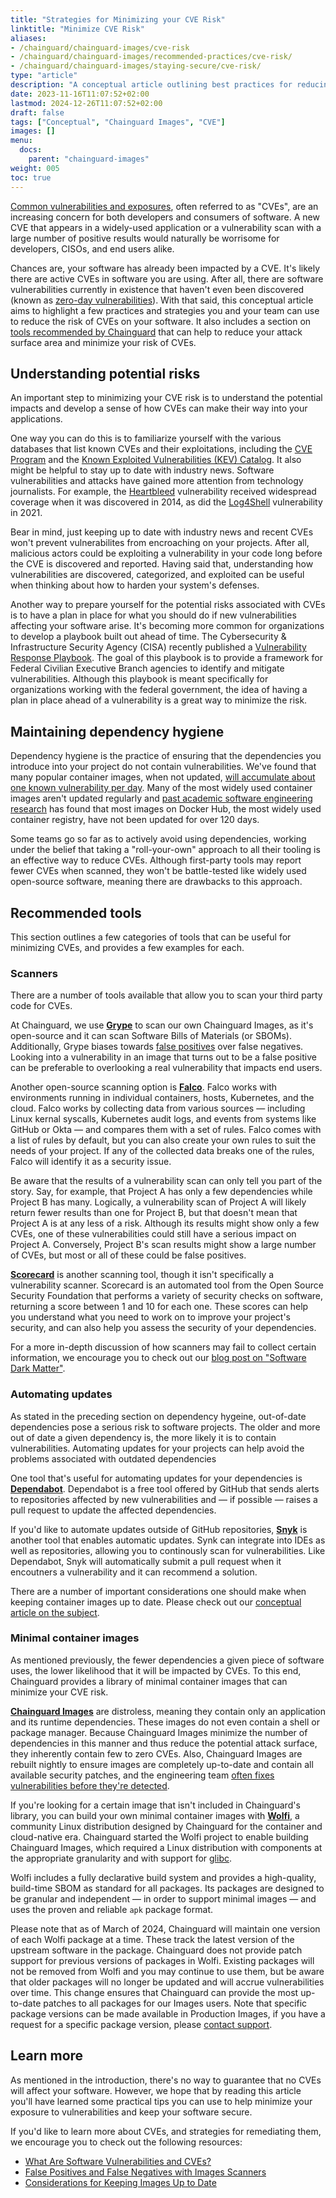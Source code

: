 ```yaml
---
title: "Strategies for Minimizing your CVE Risk"
linktitle: "Minimize CVE Risk"
aliases:
- /chainguard/chainguard-images/cve-risk
- /chainguard/chainguard-images/recommended-practices/cve-risk/
- /chainguard/chainguard-images/staying-secure/cve-risk/
type: "article"
description: "A conceptual article outlining best practices for reducing one's CVE risk."
date: 2023-11-16T11:07:52+02:00
lastmod: 2024-12-26T11:07:52+02:00
draft: false
tags: ["Conceptual", "Chainguard Images", "CVE"]
images: []
menu:
  docs:
    parent: "chainguard-images"
weight: 005
toc: true
---
```


[Common vulnerabilities and exposures](/software-security/cves/cve-intro/#what-is-a-cve), often referred to as "CVEs", are an increasing concern for both developers and consumers of software. A new CVE that appears in a widely-used application or a vulnerability scan with a large number of positive results would naturally be worrisome for developers, CISOs, and end users alike.

Chances are, your software has already been impacted by a CVE. It's likely there are active CVEs in software you are using. After all, there are software vulnerabilities currently in existence that haven't even been discovered (known as [zero-day vulnerabilities](/software-security/glossary/#zero-day)). With that said, this conceptual article aims to highlight a few practices and strategies you and your team can use to reduce the risk of CVEs on your software. It also includes a section on [tools recommended by Chainguard](#recommended-tools) that can help to reduce your attack surface area and minimize your risk of CVEs.


## Understanding potential risks

An important step to minimizing your CVE risk is to understand the potential impacts and develop a sense of how CVEs can make their way into your applications.

One way you can do this is to familiarize yourself with the various databases that list known CVEs and their exploitations, including the [CVE Program](https://www.cve.org/About/Overview) and the [Known Exploited Vulnerabilities (KEV) Catalog](https://www.cisa.gov/known-exploited-vulnerabilities-catalog). It also might be helpful to stay up to date with industry news. Software vulnerabilities and attacks have gained more attention from technology journalists. For example, the [Heartbleed](https://www.cve.org/CVERecord?id=CVE-2014-0160) vulnerability received widespread coverage when it was discovered in 2014, as did the [Log4Shell](https://www.cve.org/CVERecord?id=CVE-2021-44228) vulnerability in 2021.

Bear in mind, just keeping up to date with industry news and recent CVEs won't prevent vulnerabilites from encroaching on your projects. After all, malicious actors could be exploiting a vulnerability in your code long before the CVE is discovered and reported. Having said that, understanding how vulnerabilities are discovered, categorized, and exploited can be useful when thinking about how to harden your system's defenses.

Another way to prepare yourself for the potential risks associated with CVEs is to have a plan in place for what you should do if new vulnerabilities affecting your software arise. It's becoming more common for organizations to develop a playbook built out ahead of time. The Cybersecurity & Infrastructure Security Agency (CISA) recently published a [Vulnerability Response Playbook](https://www.cisa.gov/sites/default/files/publications/Federal_Government_Cybersecurity_Incident_and_Vulnerability_Response_Playbooks_508C.pdf). The goal of this playbook is to provide a framework for Federal Civilian Executive Branch agencies to identify and mitigate vulnerabilities. Although this playbook is meant specifically for organizations working with the federal government, the idea of having a plan in place ahead of a vulnerability is a great way to minimize the risk.


## Maintaining dependency hygiene

Dependency hygiene is the practice of ensuring that the dependencies you introduce into your project do not contain vulnerabilities. We've found that many popular container images, when not updated, [will accumulate about one known vulnerability per day](https://www.chainguard.dev/unchained/enforce-against-vulnerability-sprawl-with-up-to-date-images). Many of the most widely used container images aren't updated regularly and [past academic software engineering research](https://arxiv.org/pdf/1811.12874.pdf) has found that most images on Docker Hub, the most widely used container registry, have not been updated for over 120 days.

Some teams go so far as to actively avoid using dependencies, working under the belief that taking a "roll-your-own" approach to all their tooling is an effective way to reduce CVEs. Although first-party tools may report fewer CVEs when scanned, they won't be battle-tested like widely used open-source software, meaning there are drawbacks to this approach.


## Recommended tools

This section outlines a few categories of tools that can be useful for minimizing CVEs, and provides a few examples for each.

### Scanners

There are a number of tools available that allow you to scan your third party code for CVEs.

At Chainguard, we use [**Grype**](https://www.chainguard.dev/unchained/why-chainguard-uses-grype-as-its-first-line-of-defense-for-cves) to scan our own Chainguard Images, as it's open-source and it can scan Software Bills of Materials (or SBOMs). Additionally, Grype biases towards [false positives](/chainguard/chainguard-images/scanners/false-results/) over false negatives. Looking into a vulnerability in an image that turns out to be a false positive can be preferable to overlooking a real vulnerability that impacts end users.

Another open-source scanning option is [**Falco**](https://falco.org/). Falco works with environments running in individual containers, hosts, Kubernetes, and the cloud. Falco works by collecting data from various sources — including Linux kernal syscalls, Kubernetes audit logs, and events from systems like GitHub or Okta — and compares them with a set of rules. Falco comes with a list of rules by default, but you can also create your own rules to suit the needs of your project. If any of the collected data breaks one of the rules, Falco will identify it as a security issue.

Be aware that the results of a vulnerability scan can only tell you part of the story. Say, for example, that Project A has only a few dependencies while Project B has many. Logically, a vulnerability scan of Project A will likely return fewer results than one for Project B, but that doesn't mean that Project A is at any less of a risk. Although its results might show only a few CVEs, one of these vulnerabilities could still have a serious impact on Project A. Conversely, Project B's scan results might show a large number of CVEs, but most or all of these could be false positives.

[**Scorecard**](https://securityscorecards.dev/) is another scanning tool, though it isn't specifically a vulnerability scanner. Scorecard is an automated tool from the Open Source Security Foundation that performs a variety of security checks on software, returning a score between 1 and 10 for each one. These scores can help you understand what you need to work on to improve your project's security, and can also help you assess the security of your dependencies.

For a more in-depth discussion of how scanners may fail to collect certain information, we encourage you to check out our [blog post on "Software Dark Matter"](https://www.chainguard.dev/unchained/software-dark-matter-is-the-enemy-of-software-transparency?utm_source=docs).


### Automating updates

As stated in the preceding section on dependency hygeine, out-of-date dependencies pose a serious risk to software projects. The older and more out of date a given dependency is, the more likely it is to contain vulnerabilities. Automating updates for your projects can help avoid the problems associated with outdated dependencies

One tool that's useful for automating updates for your dependencies is [**Dependabot**](https://docs.github.com/en/code-security/dependabot). Dependabot is a free tool offered by GitHub that sends alerts to repositories affected by new vulnerabilities and — if possible — raises a pull request to update the affected dependencies.

If you'd like to automate updates outside of GitHub repositories, [**Snyk**](https://snyk.io/) is another tool that enables automatic updates. Synk can integrate into IDEs as well as repositories, allowing you to continously scan for vulnerabilities. Like Dependabot, Snyk will automatically submit a pull request when it encoutners a vulnerability and it can recommend a solution.

There are a number of important considerations one should make when keeping container images up to date. Please check out our [conceptual article on the subject](/chainguard/chainguard-images/considerations-for-images-updates/).


### Minimal container images

As mentioned previously, the fewer dependencies a given piece of software uses, the lower likelihood that it will be impacted by CVEs. To this end, Chainguard provides a library of minimal container images that can minimize your CVE risk.

[**Chainguard Images**](https://www.chainguard.dev/chainguard-images) are distroless, meaning they contain only an application and its runtime dependencies. These images do not even contain a shell or package manager. Because Chainguard Images minimize the number of dependencies in this manner and thus reduce the potential attack surface, they inherently contain few to zero CVEs. Also, Chainguard Images are rebuilt nightly to ensure images are completely up-to-date and contain all available security patches, and the engineering team [often fixes vulnerabilities before they're detected](https://www.chainguard.dev/unchained/how-chainguard-fixes-vulnerabilities).

If you're looking for a certain image that isn't included in Chainguard's library, you can build your own minimal container images with [**Wolfi**](https://github.com/wolfi-dev), a community Linux distribution designed by Chainguard for the container and cloud-native era. Chainguard started the Wolfi project to enable building Chainguard Images, which required a Linux distribution with components at the appropriate granularity and with support for [glibc](https://www.gnu.org/software/libc/).

Wolfi includes a fully declarative build system and provides a high-quality, build-time SBOM as standard for all packages. Its packages are designed to be granular and independent — in order to support minimal images — and uses the proven and reliable `apk` package format.

Please note that as of March of 2024, Chainguard will maintain one version of each Wolfi package at a time. These track the latest version of the upstream software in the package. Chainguard does not provide patch support for previous versions of packages in Wolfi. Existing packages will not be removed from Wolfi and you may continue to use them, but be aware that older packages will no longer be updated and will accrue vulnerabilities over time. This change ensures that Chainguard can provide the most up-to-date patches to all packages for our Images users. Note that specific package versions can be made available in Production Images, if you have a request for a specific package version, please [contact support](https://support.chainguard.dev?utm=docs).


## Learn more

As mentioned in the introduction, there's no way to guarantee that no CVEs will affect your software. However, we hope that by reading this article you'll have learned some practical tips you can use to help minimize your exposure to vulnerabilities and keep your software secure.

If you'd like to learn more about CVEs, and strategies for remediating them, we encourage you to check out the following resources:
* [What Are Software Vulnerabilities and CVEs?](/software-security/cves/cve-intro/#what-is-a-cve)
* [False Positives and False Negatives with Images Scanners](/chainguard/chainguard-images/scanners/false-results/)
* [Considerations for Keeping Images Up to Date](/chainguard/chainguard-images/considerations-for-images-updates/)
